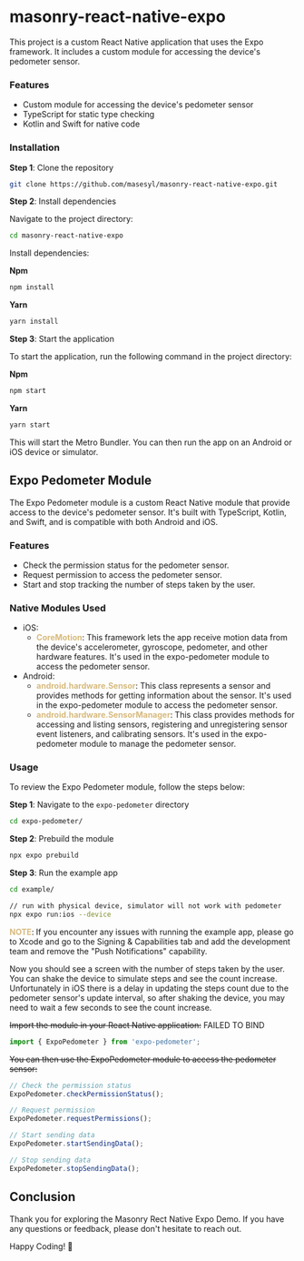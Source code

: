# masonry-react-native-expo
This project is a custom React Native application that uses the Expo framework. It includes a custom module for accessing the device's pedometer sensor.

### Features
- Custom module for accessing the device's pedometer sensor
- TypeScript for static type checking
- Kotlin and Swift for native code

### Installation
**Step 1**: Clone the repository
```bash
git clone https://github.com/masesyl/masonry-react-native-expo.git
```
**Step 2**: Install dependencies

Navigate to the project directory:
```bash
cd masonry-react-native-expo
```

Install dependencies:

**Npm**
```bash
npm install
```

**Yarn**
```bash
yarn install
```

**Step 3**: Start the application

To start the application, run the following command in the project directory:

**Npm**
```bash
npm start
```

**Yarn**
```bash
yarn start
```

This will start the Metro Bundler. You can then run the app on an Android or iOS device or simulator.

## Expo Pedometer Module
The Expo Pedometer module is a custom React Native module that provide access to the device's pedometer sensor. It's built with TypeScript, Kotlin, and Swift, and is compatible with both Android and iOS.

### Features
- Check the permission status for the pedometer sensor.
- Request permission to access the pedometer sensor.
- Start and stop tracking the number of steps taken by the user.

### Native Modules Used
- iOS:
    - **<span style="color:#D7BA7D">CoreMotion</span>**: This framework lets the app receive motion data from the device's accelerometer, gyroscope, pedometer, and other hardware features. It's used in the expo-pedometer module to access the pedometer sensor.
- Android:
    - **<span style="color:#D7BA7D">android.hardware.Sensor</span>**: This class represents a sensor and provides methods for getting information about the sensor. It's used in the expo-pedometer module to access the pedometer sensor.
    - **<span style="color:#D7BA7D">android.hardware.SensorManager</span>**: This class provides methods for accessing and listing sensors, registering and unregistering sensor event listeners, and calibrating sensors. It's used in the expo-pedometer module to manage the pedometer sensor.

### Usage
To review the Expo Pedometer module, follow the steps below:

**Step 1**: Navigate to the `expo-pedometer` directory
```bash
cd expo-pedometer/
```

**Step 2**: Prebuild the module
```bash
npx expo prebuild
``` 

**Step 3**: Run the example app
```bash
cd example/

// run with physical device, simulator will not work with pedometer
npx expo run:ios --device
```
**<span style="color: #D7BA7D">NOTE</span>**: If you encounter any issues with running the example app, please go to Xcode and go to the Signing & Capabilities tab and add the development team and remove the "Push Notifications" capability.

Now you should see a screen with the number of steps taken by the user. You can shake the device to simulate steps and see the count increase. Unfortunately in iOS there is a delay in updating the steps count due to the pedometer sensor's update interval, so after shaking the device, you may need to wait a few seconds to see the count increase.

~~Import the module in your React Native application:~~ FAILED TO BIND

```typescript
import { ExpoPedometer } from 'expo-pedometer';
```

~~You can then use the ExpoPedometer module to access the pedometer sensor:~~

```typescript
// Check the permission status
ExpoPedometer.checkPermissionStatus();

// Request permission
ExpoPedometer.requestPermissions();

// Start sending data
ExpoPedometer.startSendingData();

// Stop sending data
ExpoPedometer.stopSendingData();
```

## Conclusion
Thank you for exploring the Masonry Rect Native Expo Demo. If you have any questions or feedback, please don't hesitate to reach out.

Happy Coding! 🚀
